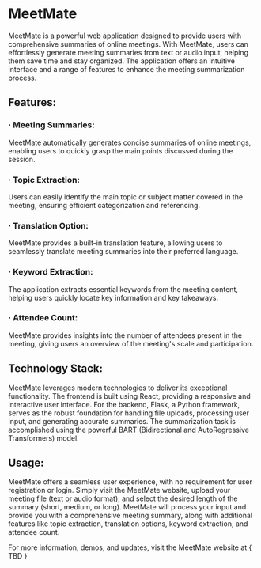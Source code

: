 # MeetMate

MeetMate is a powerful web application designed to provide users with comprehensive summaries of online meetings. With MeetMate, users can effortlessly generate meeting summaries from text or audio input, helping them save time and stay organized. The application offers an intuitive interface and a range of features to enhance the meeting summarization process.

## Features:

### ‧ Meeting Summaries: 
MeetMate automatically generates concise summaries of online meetings, enabling users to quickly grasp the main points discussed during the session.

### ‧ Topic Extraction:
Users can easily identify the main topic or subject matter covered in the meeting, ensuring efficient categorization and referencing.

### ‧ Translation Option:
MeetMate provides a built-in translation feature, allowing users to seamlessly translate meeting summaries into their preferred language.

### ‧ Keyword Extraction: 
The application extracts essential keywords from the meeting content, helping users quickly locate key information and key takeaways.

### ‧ Attendee Count: 
MeetMate provides insights into the number of attendees present in the meeting, giving users an overview of the meeting's scale and participation.


## Technology Stack:

MeetMate leverages modern technologies to deliver its exceptional functionality. The frontend is built using React, providing a responsive and interactive user interface. For the backend, Flask, a Python framework, serves as the robust foundation for handling file uploads, processing user input, and generating accurate summaries. The summarization task is accomplished using the powerful BART (Bidirectional and AutoRegressive Transformers) model.

## Usage:

MeetMate offers a seamless user experience, with no requirement for user registration or login. Simply visit the MeetMate website, upload your meeting file (text or audio format), and select the desired length of the summary (short, medium, or long). MeetMate will process your input and provide you with a comprehensive meeting summary, along with additional features like topic extraction, translation options, keyword extraction, and attendee count.

For more information, demos, and updates, visit the MeetMate website at { TBD }



